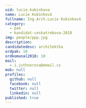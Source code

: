 ```yaml
---
uid: lucie.kubinkova
name: Lucie Kubínková
fullname: Ing.Arch.Lucie Kubínková
category:
  - pak
  - kandidat-ceskatrebova-2018
img: people/ppp.jpg
description:
candidatedesc: architektka
ordpak: 10
ordkomunal2018: 10
mail:
  - i.juthnerova@email.cz
mob: null
profiles:
  github: null
  facebook: null
  twitter: null
  linkedin: null
published: true
---
```

